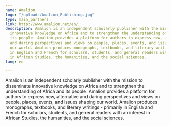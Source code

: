 ```yaml
---
name: Amalion
logo: "/uploads/Amalion_Publishing.jpg"
type: main_partners
link: http://www.amalion.net/en/
description: Amalion is an independent scholarly publisher with the mission to disseminate
  innovative knowledge on Africa and to strengthen the understanding of Africa and
  its people. Amalion provides a platform for authors to express new, alternative
  and daring perspectives and views on people, places, events, and issues shaping
  our world. Amalion produces monographs, textbooks, and literary writings - primarily
  in English and French for scholars, students, and general readers with an interest
  in African Studies, the humanities, and the social sciences.
lang: en

---
```

Amalion is an independent scholarly publisher with the mission to disseminate  innovative knowledge on Africa and to strengthen the understanding of Africa and its people. Amalion provides a platform for authors to express new, alternative and daring perspectives and views on people, places, events, and issues shaping our world. Amalion produces monographs, textbooks, and literary writings - primarily in English and French for scholars, students, and general readers with an interest in African Studies, the humanities, and the social sciences.